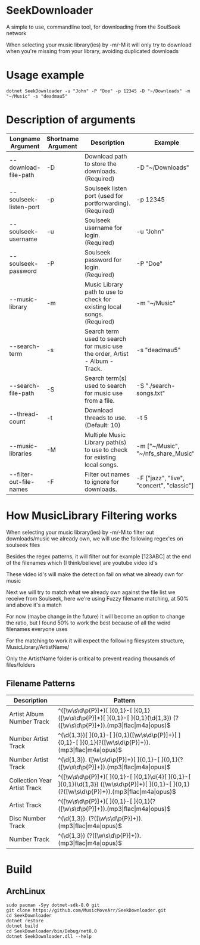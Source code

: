 # SeekDownloader

A simple to use, commandline tool, for downloading from the SoulSeek network

When selecting your music library(ies) by -m/-M it will only try to download when you're missing from your library, avoiding duplicated downloads

# Usage example
```
dotnet SeekDownloader -u "John" -P "Doe" -p 12345 -D "~/Downloads" -m "~/Music" -s "deadmau5"
```

# Description of arguments
| Longname Argument  | Shortname Argument | Description | Example |
| ------------- | ------------- | ------------- | ------------- |
| --download-file-path | -D | Download path to store the downloads. (Required) | -D "~/Downloads" |
| --soulseek-listen-port | -p | Soulseek listen port (used for portforwarding). (Required) | -p 12345 |
| --soulseek-username | -u | Soulseek username for login. (Required) | -u "John" |
| --soulseek-password | -P | Soulseek password for login. (Required) | -P "Doe" |
| --music-library | -m | Music Library path to use to check for existing local songs. (Required) | -m "~/Music" |
| --search-term | -s | Search term used to search for music use the order, Artist - Album - Track. | -s "deadmau5" |
| --search-file-path | -S | Search term(s) used to search for music use from a file. | -S "./search-songs.txt" |
| --thread-count | -t | Download threads to use. (Default: 10) | -t 5 |
| --music-libraries | -M | Multiple Music Library path(s) to use to check for existing local songs. | -m ["\~/Music", "~/nfs_share_Music"] |
| --filter-out-file-names | -F | Filter out names to ignore for downloads. | -F ["jazz", "live", "concert", "classic"] |

# How MusicLibrary Filtering works
When selecting your music library(ies) by -m/-M to filter out downloads/music we already own, we will use the following regex'es on soulseek files

Besides the regex patterns, it will filter out for example [123ABC] at the end of the filenames which (I think/believe) are youtube video id's

These video id's will make the detection fail on what we already own for music

Next we will try to match what we already own against the file list we receive from Soulseek, here we're using Fuzzy filename matching, at 50% and above it's a match

For now (maybe change in the future) it will become an option to change the ratio, but I found 50% to work the best because of all the weird filenames everyone uses

For the matching to work it will expect the following filesystem structure, MusicLibrary/ArtistName/

Only the ArtistName folder is critical to prevent reading thousands of files/folders

## Filename Patterns
| Description  | Pattern |
| ------------- | ------------- |
| Artist Album Number Track | ^([\w\s\d\p{P}]+)[ ]{0,1}-[ ]{0,1}([\w\s\d\p{P}]+)[ ]{0,1}-[ ]{0,1}(\d{1,3}) (?<track>([\w\s\d\p{P}]+))\.(mp3\|flac\|m4a\|opus)$ |
| Number Artist Track | ^(\d{1,3})[ ]{0,1}-[ ]{0,1}([\w\s\d\p{P}]+)[ ]{0,1}-[ ]{0,1}(?<track>([\w\s\d\p{P}]+))\.(mp3\|flac\|m4a\|opus)$ |
| Number Artist Track | ^(\d{1,3})\. ([\w\s\d\p{P}]+)[ ]{0,1}-[ ]{0,1}(?<track>([\w\s\d\p{P}]+))\.(mp3\|flac\|m4a\|opus)$ |
| Collection Year Artist Track | ^([\w\s\d\p{P}]+)[ ]{0,1}-[ ]{0,1}\d{4}[ ]{0,1}-[ ]{0,1}(\d{1,3}) ([\w\s\d\p{P}]+)[ ]{0,1}-[ ]{0,1}(?<track>([\w\s\d\p{P}]+))\.(mp3\|flac\|m4a\|opus)$ |
| Artist Track | ^([\w\s\d\p{P}]+)[ ]{0,1}-[ ]{0,1}(?<track>([\w\s\d\p{P}]+))\.(mp3\|flac\|m4a\|opus)$ |
| Disc Number Track | ^(\d{1,3})\. (?<track>([\w\s\d\p{P}]+))\.(mp3\|flac\|m4a\|opus)$ |
| Number Track | ^(\d{1,3}) (?<track>([\w\s\d\p{P}]+))\.(mp3\|flac\|m4a\|opus)$ |


# Build
## ArchLinux
```
sudo pacman -Syy dotnet-sdk-8.0 git
git clone https://github.com/MusicMoveArr/SeekDownloader.git
cd SeekDownloader
dotnet restore
dotnet build
cd SeekDownloader/bin/Debug/net8.0
dotnet SeekDownloader.dll --help
```
